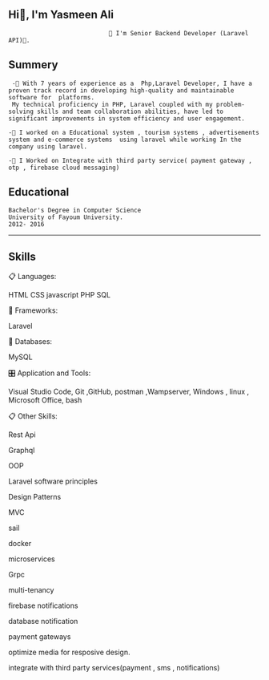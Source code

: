 ## Hi👋, I'm Yasmeen Ali

                                🌟 I'm Senior Backend Developer (Laravel API)🌟.
Summery
---    
```
 -🌱 With 7 years of experience as a  Php,Laravel Developer, I have a proven track record in developing high-quality and maintainable software for  platforms.
 My technical proficiency in PHP, Laravel coupled with my problem-solving skills and team collaboration abilities, have led to significant improvements in system efficiency and user engagement.

-🔭 I worked on a Educational system , tourism systems , advertisements system and e-commerce systems  using laravel while working In the company using laravel.

-🔭 I Worked on Integrate with third party service( payment gateway , otp , firebase cloud messaging)
```

Educational
---
```
Bachelor's Degree in Computer Science
University of Fayoum University.
2012- 2016
```
---
 Skills
 ---
 📋 Languages:

 HTML CSS javascript  PHP SQL

🎨 Frameworks:

 Laravel 

💾 Databases:

  MySQL

🎛️ Application and Tools:

Visual Studio Code, Git ,GitHub, postman ,Wampserver, Windows , linux , Microsoft Office, bash

📋 Other Skills:

Rest Api

Graphql

OOP

Laravel software principles

Design Patterns

MVC

sail

docker

microservices

Grpc

multi-tenancy

firebase notifications

database notification

payment gateways

optimize media for resposive design.

integrate with third party services(payment , sms , notifications)






<!--z
**YasmeenAli31/YasmeenAli31** is a ✨ _special_ ✨ repository because its `README.md` (this file) appears on your GitHub profile.

Here are some ideas to get you started:

- 🔭 I’m currently working on ...
- 🌱 I’m currently learning ...
- 👯 I’m looking to collaborate on ...
- 🤔 I’m looking for help with ...
- 💬 Ask me about ...
- 📫 How to reach me: ...
- 😄 Pronouns: ...
- ⚡ Fun fact: ...
-->
